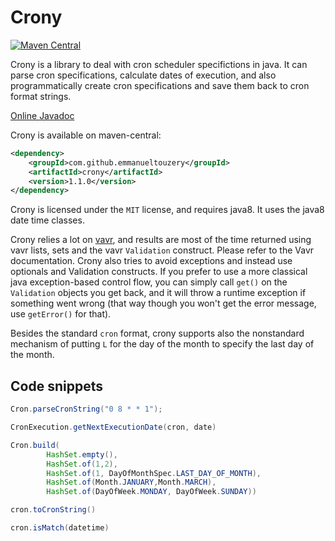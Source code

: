 # Crony

[![Maven Central](https://maven-badges.herokuapp.com/maven-central/com.github.emmanueltouzery/crony/badge.png)](https://maven-badges.herokuapp.com/maven-central/com.github.emmanueltouzery/crony)

Crony is a library to deal with cron scheduler specifictions in java. It can parse cron specifications, calculate dates of execution, and also programmatically create cron specifications and save them back to cron format strings.

[Online Javadoc](http://emmanueltouzery.github.io/crony/apidocs/)

Crony is available on maven-central:

```xml
<dependency>
    <groupId>com.github.emmanueltouzery</groupId>
    <artifactId>crony</artifactId>
    <version>1.1.0</version>
</dependency>
```

Crony is licensed under the `MIT` license, and requires java8. It uses the java8 date time classes.

Crony relies a lot on [vavr](http://vavr.io/), and results are most of the time returned using vavr lists, sets and the vavr `Validation` construct. Please refer to the Vavr documentation. Crony also tries to avoid exceptions and instead use optionals and Validation constructs.
If you prefer to use a more classical java exception-based control flow, you can simply call `get()` on the `Validation` objects you get back, and it will throw a runtime exception if something went wrong (that way though you won't get the error message, use `getError()` for that).

Besides the standard `cron` format, crony supports also the nonstandard mechanism of putting `L` for the day of the month to specify the last day of the month.

## Code snippets

```java
Cron.parseCronString("0 8 * * 1");
```

```java
CronExecution.getNextExecutionDate(cron, date)
```

```java
Cron.build(
        HashSet.empty(),
        HashSet.of(1,2),
        HashSet.of(1, DayOfMonthSpec.LAST_DAY_OF_MONTH),
        HashSet.of(Month.JANUARY,Month.MARCH),
        HashSet.of(DayOfWeek.MONDAY, DayOfWeek.SUNDAY))
```

```java
cron.toCronString()
```

```java
cron.isMatch(datetime)
```

